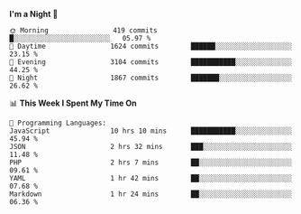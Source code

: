 <!--START_SECTION:waka-->
**I'm a Night 🦉** 

```text
🌞 Morning                419 commits         █░░░░░░░░░░░░░░░░░░░░░░░░   05.97 % 
🌆 Daytime                1624 commits        ██████░░░░░░░░░░░░░░░░░░░   23.15 % 
🌃 Evening                3104 commits        ███████████░░░░░░░░░░░░░░   44.25 % 
🌙 Night                  1867 commits        ███████░░░░░░░░░░░░░░░░░░   26.62 % 
```


📊 **This Week I Spent My Time On** 

```text
💬 Programming Languages: 
JavaScript               10 hrs 10 mins      ███████████░░░░░░░░░░░░░░   45.94 % 
JSON                     2 hrs 32 mins       ███░░░░░░░░░░░░░░░░░░░░░░   11.48 % 
PHP                      2 hrs 7 mins        ██░░░░░░░░░░░░░░░░░░░░░░░   09.61 % 
YAML                     1 hr 42 mins        ██░░░░░░░░░░░░░░░░░░░░░░░   07.68 % 
Markdown                 1 hr 24 mins        ██░░░░░░░░░░░░░░░░░░░░░░░   06.36 % 
```


<!--END_SECTION:waka-->
